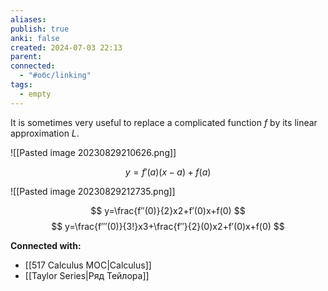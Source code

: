 ```yaml
---
aliases: 
publish: true
anki: false
created: 2024-07-03 22:13
parent: 
connected:
  - "#обс/linking"
tags:
  - empty
---
```



It is sometimes very useful to replace a complicated function $f$ by its linear approximation $L$.

![[Pasted image 20230829210626.png]]

$$
y=f′(a)(x−a)+f(a)
$$

![[Pasted image 20230829212735.png]]


$$
y=\frac{f′′(0)}{2}​x2+f′(0)x+f(0)
$$
$$
y=\frac{f′′′(0)​}{3!}x3+\frac{f′′}{2}(0)​x2+f′(0)x+f(0)
$$





**Connected with:**
- [[517 Сalculus MOC|Calculus]]
- [[Taylor Series|Ряд Тейлора]]

